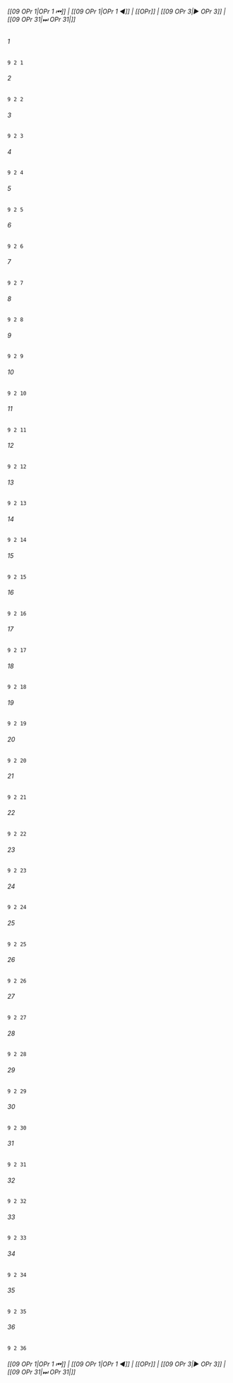 
###### [[09 OPr 1|OPr 1 ⏮]] | [[09 OPr 1|OPr 1 ◀]] | [[OPr]] | [[09 OPr 3|▶ OPr 3]] | [[09 OPr 31|⏭ OPr 31|]]

###### 1
``` verse
9 2 1 
```
###### 2
``` verse
9 2 2 
```
###### 3
``` verse
9 2 3 
```
###### 4
``` verse
9 2 4 
```
###### 5
``` verse
9 2 5 
```
###### 6
``` verse
9 2 6 
```
###### 7
``` verse
9 2 7 
```
###### 8
``` verse
9 2 8 
```
###### 9
``` verse
9 2 9 
```
###### 10
``` verse
9 2 10 
```
###### 11
``` verse
9 2 11 
```
###### 12
``` verse
9 2 12 
```
###### 13
``` verse
9 2 13 
```
###### 14
``` verse
9 2 14 
```
###### 15
``` verse
9 2 15 
```
###### 16
``` verse
9 2 16 
```
###### 17
``` verse
9 2 17 
```
###### 18
``` verse
9 2 18 
```
###### 19
``` verse
9 2 19 
```
###### 20
``` verse
9 2 20 
```
###### 21
``` verse
9 2 21 
```
###### 22
``` verse
9 2 22 
```
###### 23
``` verse
9 2 23 
```
###### 24
``` verse
9 2 24 
```
###### 25
``` verse
9 2 25 
```
###### 26
``` verse
9 2 26 
```
###### 27
``` verse
9 2 27 
```
###### 28
``` verse
9 2 28 
```
###### 29
``` verse
9 2 29 
```
###### 30
``` verse
9 2 30 
```
###### 31
``` verse
9 2 31 
```
###### 32
``` verse
9 2 32 
```
###### 33
``` verse
9 2 33 
```
###### 34
``` verse
9 2 34 
```
###### 35
``` verse
9 2 35 
```
###### 36
``` verse
9 2 36 
```

###### [[09 OPr 1|OPr 1 ⏮]] | [[09 OPr 1|OPr 1 ◀]] | [[OPr]] | [[09 OPr 3|▶ OPr 3]] | [[09 OPr 31|⏭ OPr 31|]]

